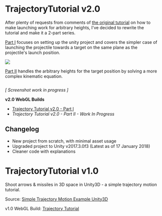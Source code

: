 # TrajectoryTutorial v2.0

After plenty of requests from comments of [the original tutorial](https://vilbeyli.github.io/Simple-Trajectory-Motion-Example-Unity3D/) on how to make launching work for arbitrary heights,
I've decided to rewrite the tutorial and make it a 2-part series.

[Part I](https://vilbeyli.github.io/Unity3D-Trajectory-Motion-Tutorial-for-Arrows-and-Missiles-Part-I/) focuses on setting up the unity project and covers the simpler case of launching the projectile towards a target on the same plane as the projectile's launch position. 

![](https://vilbeyli.github.io/images/posts/trajectory-part-i/part-i-final.gif)

[Part II](https://vilbeyli.github.io/Unity3D-Trajectory-Motion-Tutorial-for-Arrows-and-Missiles-Part-II/) handles the arbitrary heights for the target position by solving a more complex kinematic equation.

![]() 

*[ Screenshot work in progress ]*

**v2.0 WebGL Builds**
 - [Trajectory Tutorial v2.0 - Part I](http://vilbeyli.github.io/TrajectoryTutorial/v2/)
 - *Trajectory Tutorial v2.0 - Part II - Work In Progress*

## Changelog

 - New project from scratch, with minimal asset usage
 - Upgraded project to Unity v2017.3.0f3 (Latest as of 17 January 2018)
 - Cleaner code with explanations

# TrajectoryTutorial v1.0

Shoot arrows &amp; missiles in 3D space in Unity3D - a simple trajectory motion tutorial.

Source: [Simple Trajectory Motion Example Unity3D](http://vilbeyli.github.io/Simple-Trajectory-Motion-Example-Unity3D/)

v1.0 WebGL Build: [Trajectory Tutorial](http://vilbeyli.github.io/TrajectoryTutorial) 
